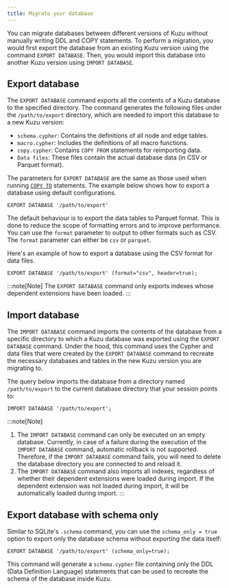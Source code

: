```yaml
---
title: Migrate your database
---
```


You can migrate databases between different versions of Kuzu without manually writing DDL and COPY statements.
To perform a migration, you would first export the database from an existing Kuzu version using the command `EXPORT DATABASE`.
Then, you would import this database into another Kuzu version using `IMPORT DATABASE`.

## Export database

The `EXPORT DATABASE` command exports all the contents of a Kuzu database to the specified directory.
The command generates the following files under the `/path/to/export` directory, which
are needed to import this database to a new Kuzu version:  
- `schema.cypher`: Contains the definitions of all node and edge tables.
- `macro.cypher`: Includes the definitions of all macro functions.
- `copy.cypher`: Contains `COPY FROM` statements for reimporting data.
- `Data files`: These files contain the actual database data (in CSV or Parquet format).

The parameters for `EXPORT DATABASE` are the same as those used
when running [`COPY TO`](https://docs.kuzudb.com/export/) statements. The example below shows how to export a database using default configurations.
```cypher
EXPORT DATABASE '/path/to/export'
```
The default behaviour is to export the data tables to Parquet format. This is done to reduce the scope of formatting errors and to improve performance. You can use the `format` parameter to output to other formats such as CSV.
The `format` parameter can either be `csv` or `parquet`.

Here's an example of how to export a database
using the CSV format for data files.

```cypher
EXPORT DATABASE '/path/to/export' (format="csv", header=true);
```

:::note[Note]
The `EXPORT DATABASE` command only exports indexes whose dependent extensions have been loaded.
:::

## Import database

The `IMPORT DATABASE` command imports the contents of the database from a specific directory to which
a Kuzu database was exported using the `EXPORT DATABASE` command. Under the hood, this command uses the
Cypher and data files that were created by the `EXPORT DATABASE` command to recreate the necessary databases
and tables in the new Kuzu version you are migrating to.

The query below imports the database from a directory named `/path/to/export` to
the current database directory that your session points to:
```cypher
IMPORT DATABASE '/path/to/export';
```

:::note[Note]
1. The `IMPORT DATABASE` command can only be executed on an empty database.
Currently, in case of a failure during the execution of the `IMPORT DATABASE` command,
automatic rollback is not supported. Therefore, if the `IMPORT DATABASE` command fails, you will need to delete the 
database directory you are connected to and reload it.
2. The `IMPORT DATABASE` command also imports all indexes, regardless of whether their dependent extensions were loaded during import. If the dependent extension was not loaded during import, it will be automatically loaded during import.
:::

## Export database with schema only
Similar to SQLite's `.schema` command, you can use the `schema_only = true` option to export only the database schema without exporting the data itself:

```cypher
EXPORT DATABASE '/path/to/export' (schema_only=true);
```
This command will generate a `schema.cypher` file containing only the DDL (Data Definition Language) statements that can be used to recreate the schema of the database inside Kuzu.
